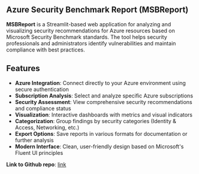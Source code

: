 ## Azure Security Benchmark Report (MSBReport)

**MSBReport** is a Streamlit-based web application for analyzing and visualizing security recommendations for Azure resources based on Microsoft Security Benchmark standards. The tool helps security professionals and administrators identify vulnerabilities and maintain compliance with best practices.

## Features
- **Azure Integration**: Connect directly to your Azure environment using secure authentication
- **Subscription Analysis**: Select and analyze specific Azure subscriptions
- **Security Assessment**: View comprehensive security recommendations and compliance status
- **Visualization**: Interactive dashboards with metrics and visual indicators
- **Categorization**: Group findings by security categories (Identity & Access, Networking, etc.)
- **Export Options**: Save reports in various formats for documentation or further analysis
- **Modern Interface**: Clean, user-friendly design based on Microsoft's Fluent UI principles

**Link to Github repo**: [link](https://github.com/p4pryk/MSBReport/)